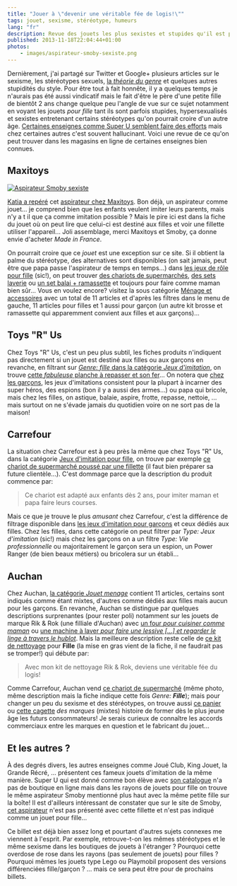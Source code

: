 ```yaml
---
title: "Jouer à \"devenir une véritable fée de logis!\""
tags: jouet, sexisme, stéréotype, humeurs
lang: "fr"
description: Revue des jouets les plus sexistes et stupides qu'il est possible de trouver dans les rayons des boutiques en ligne
published: 2013-11-18T22:04:44+01:00
photos:
    - images/aspirateur-smoby-sexiste.png
---
```


Dernièrement, j'ai partagé sur Twitter et Google+ plusieurs articles sur le
sexisme, les stéréotypes sexuels, [la *théorie du
genre*](http://www.insolente-veggie.com/la-theorie-du-genre-djendeure/)
et quelques autres stupidités du style. Pour être tout à fait honnête, il y a
quelques temps je n'aurais pas été aussi vindicatif mais le fait d'être le père
d'une petite fille de bientôt 2 ans change quelque peu l'angle de vue sur ce
sujet notamment en voyant les jouets *pour fille* tant ils sont parfois
stupides, hypersexualisés et sexistes entretenant certains stéréotypes qu'on
pourrait croire d'un autre âge. [Certaines enseignes comme Super U semblent
faire des
efforts](http://leplus.nouvelobs.com/contribution/964003-catalogue-de-noel-bravo-super-u-d-horripiler-le-printemps-francais-et-les-autres-reacs.html)
mais chez certaines autres c'est souvent hallucinant. Voici une revue de ce
qu'on peut trouver dans les magasins en ligne de certaines enseignes bien
connues.

## Maxitoys

[![Aspirateur Smoby
sexiste](/images/660x/aspirateur-smoby-sexiste.png)](/images/aspirateur-smoby-sexiste.png)


[Katia a repéré](https://twitter.com/ZeCherryBlossom/status/399645088336211968)
cet [aspirateur chez
Maxitoys](http://www.maxitoys.fr/aspirateur-silence-force-cyclonic.html). Bon
déjà, un aspirateur comme jouet... je comprend bien que les enfants veulent
imiter leurs parents, mais n'y a t il que ça comme imitation possible&nbsp;?
Mais le pire ici est dans la fiche du jouet où on peut lire que celui-ci est
destiné aux filles et voir une fillette utiliser l'appareil... Joli assemblage,
merci Maxitoys et Smoby, ça donne envie d'acheter *Made in France*.

On pourrait croire que ce *jouet* est une exception sur ce site. Si il obtient
la palme du stéréotype, des alternatives sont disponibles (on sait jamais, peut
être que papa passe l'aspirateur de temps en temps...) dans [les jeux de rôle
pour
fille](http://www.maxitoys.fr/jouets/jeux-de-role.html?limit=200&maxitoys_sexe=401)
(sic!), on peut trouver [des chariots de supermarchés](
http://www.maxitoys.fr/chariot-de-supermarche.html), [des sets
laverie](http://www.maxitoys.fr/set-laverie.html) ou [un set balai +
ramassette](http://www.maxitoys.fr/set-balai-ramassette.html) et toujours pour
faire comme maman bien sûr... Vous en voulez encore? visitez la sous catégorie
[Ménage et
accessoires](http://www.maxitoys.fr/jouets/jeux-de-role/menage-et-accessoires.html)
avec un total de 11 articles et d'après les filtres dans le menu de gauche, 11
articles pour filles et 1 aussi pour garçon (un autre kit brosse et
ramassette qui apparemment convient aux filles et aux garçons)...

## Toys &#34;R&#34; Us

Chez Toys &#34;R&#34; Us, c'est un peu plus subtil, les fiches produits
n'indiquent pas directement si un jouet est destiné aux filles ou aux garçons en
revanche, en filtrant sur [*Genre: fille* dans la catégorie *Jeux
d'imitation*](http://www.toysrus.fr/family/viewall/index.jsp?fd=Fille&fg=Genre&f=PAD&fv=Boy+Girl%2fFille&categoryId=4066341&overrideStore=TRUFR),
on trouve [cette *fabuleuse* planche à repasser et son
fer](http://www.toysrus.fr/product/index.jsp?productId=8207311)... On notera
que [chez les
garçons](http://www.toysrus.fr/family/viewall/index.jsp?fd=Gar%C3%A7on&fg=Genre&f=PAD&fv=Boy+Girl%2fGar%C3%A7on&categoryId=3937251&overrideStore=TRUFR),
les jeux d'imitations consistent pour la plupart à incarner des super héros, des
espions (bon il y a aussi des armes...) ou papa qui bricole, mais chez les
filles, on astique, balaie, aspire, frotte, repasse, nettoie, ... mais surtout
on ne s'évade jamais du quotidien voire on ne sort pas de la maison!

## Carrefour

La situation chez Carrefour est à peu près la même que chez Toys &#34;R&#34; Us,
dans la catégorie [Jeux d'imitation pour
fille](http://online.carrefour.fr/jouets-jeux/jouets-fille/jeux-d-imitation_m3304_frfr.html),
on trouve par exemple [ce chariot de supermarché poussé par une
fillette](http://online.carrefour.fr/jouets-jeux/step-2/chariot-de-supermarche_a21501456_frfr.html)
(il faut bien préparer sa future clientèle...). C'est dommage parce que la
description du produit commence par:

> Ce chariot est adapté aux enfants dès 2 ans, pour imiter maman et papa faire
> leurs courses.

Mais ce que je trouve le plus *amusant* chez Carrefour, c'est la différence de
filtrage disponible dans [les jeux d'imitation pour
garçons](http://online.carrefour.fr/jouets-jeux/jouets-fille/jeux-d-imitation_m3304_frfr.html)
et ceux dédiés aux filles. Chez les filles, dans cette catégorie on peut filtrer
par *Type: Jeux d'imitation* (sic!) mais chez les garçons on a un filtre *Type:
Vie professionnelle* ou majoritairement le garçon sera un espion, un Power
Ranger (de bien beaux métiers) ou bricolera sur un établi...

## Auchan

Chez Auchan, [la catégorie *Jouet
menage*](http://www.auchan.fr/jeux--jouets/comme-les-grands/jouet-menage/achat2/6860372)
contient 11 articles, certains sont indiqués comme étant mixtes, d'autres comme
dédiés aux filles mais aucun pour les garçons. En revanche, Auchan se distingue
par quelques descriptions surprenantes (pour rester poli) notamment sur les
jouets de marque Rik & Rok (une filliale d'Auchan) avec [un four *pour cuisiner
comme
maman*](http://www.auchan.fr/jeux--jouets/comme-les-grands/rik-et-rok-mon-four--/achat4/6856160/C383854/Liste)
ou [une machine à laver *pour faire une lessive [...] et regarder le linge à
travers le
hublot*](http://www.auchan.fr/rik-et-rok-ma-machine-a-laver--/achat4/C384543).
Mais la meilleure description reste celle de [ce kit de
nettoyage](http://www.auchan.fr/jeux--jouets/comme-les-grands/rik-et-rok-rik-rok-mon-kit-nettoyage--/achat4/6856160/C381472/Liste)
pour **Fille** (la mise en gras vient de la fiche, il ne faudrait pas se
tromper!) qui débute par:

> Avec mon kit de nettoyage Rik & Rok, deviens une véritable fée du logis!

Comme Carrefour, Auchan vend [ce chariot de
supermarché](http://www.auchan.fr/jeux--jouets/comme-les-grands/marchand/step2-chariot-de-supermarche-dimensions-53-3-x-50-8-x-37-5/achat4/6860369/C415209/Recherche)
(même photo, même description mais la fiche indique cette fois
*Genre: <strong>Fille</strong>*); mais pour changer un peu du sexisme et des
stéréotypes, on trouve aussi [ce
panier](http://www.auchan.fr/jeux--jouets/comme-les-grands/jeu-de-cuisine/panier-plastique-des-marques--/achat4/6860366/C397932/Liste)
ou [cette
cagette](http://www.auchan.fr/jeux--jouets/comme-les-grands/jeu-de-cuisine/cagette-drive-plastique-marques--/achat4/6860366/C396713/Liste)
*des marques* (mixtes) histoire de former dès le plus jeune âge les
futurs consommateurs! Je serais curieux de connaître les accords commerciaux
entre les marques en question et le fabricant du jouet...

## Et les autres ?

À des degrés divers, les autres enseignes comme Joué Club, King Jouet, la Grande
Récré, ...  présentent ces fameux jouets d'imitation de la même manière. Super U
qui est donné comme bon élève avec [son
catalogue](http://solution.poptract.fr/SU/13817880004001/30965) n'a pas de
boutique en ligne mais dans les rayons de jouets pour fille on trouve le même
aspirateur Smoby mentionné plus haut avec la même petite fille sur la boîte! Il
est d'ailleurs intéressant de constater que sur le site de Smoby, [cet
aspirateur](http://www.smoby.com/jeux-dimitation/menage/liste/aspirateur-rowenta-silence-force-cyclonic?opt=1)
n'est pas présenté avec cette fillette et n'est pas indiqué comme un jouet pour
fille...

Ce billet est déjà bien assez long et pourtant d'autres sujets connexes me
viennent à l'esprit. Par exemple, retrouve-t-on les mêmes stéréotypes et le même
sexisme dans les boutiques de jouets à l'étranger&nbsp;? Pourquoi cette overdose
de rose dans les rayons (pas seulement de jouets) pour filles&nbsp;?  Pourquoi
mêmes les jouets type Lego ou Playmobil proposent des versions différenciées
fille/garçon&nbsp;? ... mais ce sera peut être pour de prochains billets.


